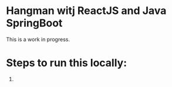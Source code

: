 # Hangman witj ReactJS and Java SpringBoot

This is a work in progress. 

# Steps to run this locally:
1. 

